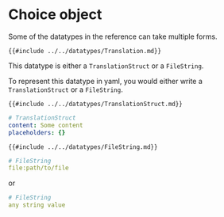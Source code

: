 # Choice object

Some of the datatypes in the reference can take multiple forms. 

```admonish example title="Reference"
{{#include ../../datatypes/Translation.md}}
```

This datatype is either a `TranslationStruct` or a `FileString`.

To represent this datatype in yaml, you would either write a `TranslationStruct` or a `FileString`.

```admonish example title="Reference"
{{#include ../../datatypes/TranslationStruct.md}}
```

```yaml
# TranslationStruct
content: Some content
placeholders: {}
```

```admonish example title="Reference"
{{#include ../../datatypes/FileString.md}}
```


```yaml
# FileString
file:path/to/file
```

or 

```yaml
# FileString
any string value
```
